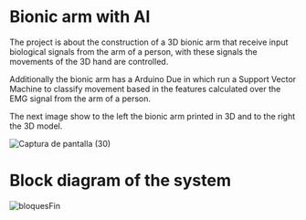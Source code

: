 # Bionic arm with AI
The project is about the construction of a 3D bionic arm that receive  input biological signals from the arm of a person, with these signals the movements of the 3D hand are controlled.

Additionally the bionic arm has a Arduino Due in which run a Support Vector Machine to classify movement based in the features calculated over the EMG signal from the arm of a person.

The next image show to the left the bionic arm printed in 3D and to the right the 3D model.


![Captura de pantalla (30)](https://user-images.githubusercontent.com/19544865/71301369-0d585b80-237d-11ea-930d-4c2f528f9caa.png)


# Block diagram of the system
![bloquesFin](https://user-images.githubusercontent.com/19544865/71300837-74731180-2377-11ea-8052-e60912d621a5.png)
